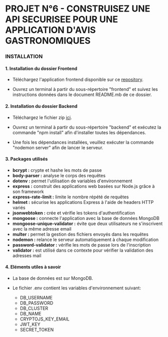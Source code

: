 #  PROJET N°6 - CONSTRUISEZ UNE API SECURISEE POUR UNE APPLICATION D'AVIS GASTRONOMIQUES

### INSTALLATION ###

#### 1. Installation du dossier Frontend ####

- Téléchargez l'application frontend disponible sur ce [repository](https://github.com/OpenClassrooms-Student-Center/Web-Developer-P6).

- Ouvrez un terminal à partir du sous-répertoire "frontend"
 et suivez les instructions données dans le document README.mb de ce dossier.

#### 2. Installation du dossier Backend ####

- Téléchargez le fichier zip [ici](https://github.com/Fat2G/FatouGassama_6_15032022).

- Ouvrez un terminal à partir du sous-répertoire "backend" et exécutez la commande "npm install" afin d'installer toutes les dépendances.

- Une fois les dépendances installées, veuillez exécuter la commande "nodemon server" afin de lancer le serveur.

#### 3. Packages utilisés ####

- **bcrypt :** crypte et hashe les mots de passe
- **body-parser :** analyse le corps des requêtes
- **dotenv :** permet l'utilisation de variables d'environnement 
- **express :** construit des applications web basées sur Node.js grâce à son framework
- **express-rate-limit :** limite le nombre répété de requêtes
- **helmet :** sécurise les applications Express à l'aide de headers HTTP variés
- **jsonwebtoken :** crée et vérifie les tokens d'authentification
- **mongoose :** connecte l'application avec la base de données MongoDB
- **mongoose-unique-validator :** évite que deux utilisateurs ne s'inscrivent avec la même adresse email
- **multer :** permet la gestion des fichiers envoyés dans les requêtes
- **nodemon :** relance le serveur automatiquement à chaque modification
- **password-validator :** vérifie les mots de passe lors de l'inscription
- **validator :** est utilisé dans ce contexte pour vérifier la validation des adresses mail

#### 4. Eléments utiles à savoir ####
 
- La base de données est sur MongoDB.

- Le fichier .env contient les variables d'environnement suivant:
     - DB_USERNAME 
     - DB_PASSWORD
     - DB_CLUSTER
     - DB_NAME 
     - CRYPTOJS_KEY_EMAIL  
     - JWT_KEY 
     - SECRET_TOKEN 



